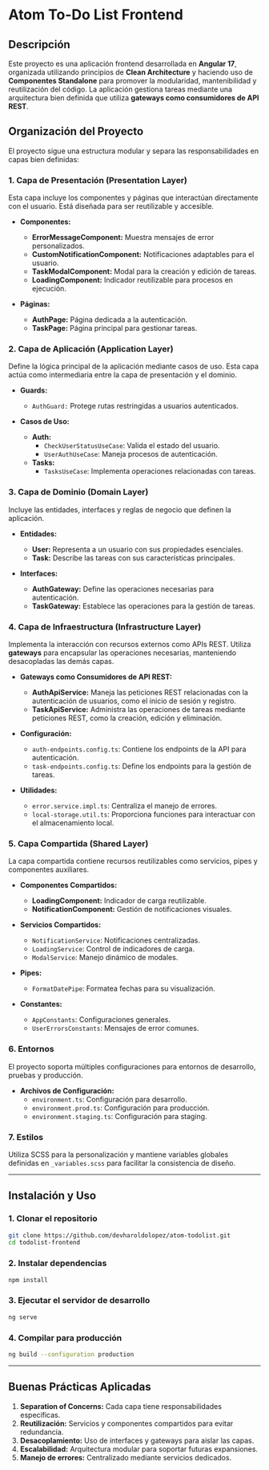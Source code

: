 # Atom To-Do List Frontend

## Descripción

Este proyecto es una aplicación frontend desarrollada en **Angular 17**, organizada utilizando principios de **Clean Architecture** y haciendo uso de **Componentes Standalone** para promover la modularidad, mantenibilidad y reutilización del código. La aplicación gestiona tareas mediante una arquitectura bien definida que utiliza **gateways como consumidores de API REST**.

## Organización del Proyecto

El proyecto sigue una estructura modular y separa las responsabilidades en capas bien definidas:

### 1. **Capa de Presentación (Presentation Layer)**

Esta capa incluye los componentes y páginas que interactúan directamente con el usuario. Está diseñada para ser reutilizable y accesible.

- **Componentes:** 
  - **ErrorMessageComponent:** Muestra mensajes de error personalizados.
  - **CustomNotificationComponent:** Notificaciones adaptables para el usuario.
  - **TaskModalComponent:** Modal para la creación y edición de tareas.
  - **LoadingComponent:** Indicador reutilizable para procesos en ejecución.

- **Páginas:** 
  - **AuthPage:** Página dedicada a la autenticación.
  - **TaskPage:** Página principal para gestionar tareas.

### 2. **Capa de Aplicación (Application Layer)**

Define la lógica principal de la aplicación mediante casos de uso. Esta capa actúa como intermediaria entre la capa de presentación y el dominio.

- **Guards:**
  - `AuthGuard:` Protege rutas restringidas a usuarios autenticados.

- **Casos de Uso:**
  - **Auth:**
    - `CheckUserStatusUseCase`: Valida el estado del usuario.
    - `UserAuthUseCase`: Maneja procesos de autenticación.
  - **Tasks:**
    - `TasksUseCase`: Implementa operaciones relacionadas con tareas.

### 3. **Capa de Dominio (Domain Layer)**

Incluye las entidades, interfaces y reglas de negocio que definen la aplicación.

- **Entidades:**
  - **User:** Representa a un usuario con sus propiedades esenciales.
  - **Task:** Describe las tareas con sus características principales.

- **Interfaces:**
  - **AuthGateway:** Define las operaciones necesarias para autenticación.
  - **TaskGateway:** Establece las operaciones para la gestión de tareas.

### 4. **Capa de Infraestructura (Infrastructure Layer)**

Implementa la interacción con recursos externos como APIs REST. Utiliza **gateways** para encapsular las operaciones necesarias, manteniendo desacopladas las demás capas.

- **Gateways como Consumidores de API REST:**
  - **AuthApiService:** Maneja las peticiones REST relacionadas con la autenticación de usuarios, como el inicio de sesión y registro.
  - **TaskApiService:** Administra las operaciones de tareas mediante peticiones REST, como la creación, edición y eliminación.

- **Configuración:**
  - `auth-endpoints.config.ts`: Contiene los endpoints de la API para autenticación.
  - `task-endpoints.config.ts`: Define los endpoints para la gestión de tareas.

- **Utilidades:**
  - `error.service.impl.ts`: Centraliza el manejo de errores.
  - `local-storage.util.ts`: Proporciona funciones para interactuar con el almacenamiento local.

### 5. **Capa Compartida (Shared Layer)**

La capa compartida contiene recursos reutilizables como servicios, pipes y componentes auxiliares.

- **Componentes Compartidos:**
  - **LoadingComponent:** Indicador de carga reutilizable.
  - **NotificationComponent:** Gestión de notificaciones visuales.

- **Servicios Compartidos:**
  - `NotificationService`: Notificaciones centralizadas.
  - `LoadingService`: Control de indicadores de carga.
  - `ModalService`: Manejo dinámico de modales.

- **Pipes:**
  - `FormatDatePipe`: Formatea fechas para su visualización.

- **Constantes:**
  - `AppConstants`: Configuraciones generales.
  - `UserErrorsConstants`: Mensajes de error comunes.

### 6. **Entornos**

El proyecto soporta múltiples configuraciones para entornos de desarrollo, pruebas y producción.

- **Archivos de Configuración:**
  - `environment.ts`: Configuración para desarrollo.
  - `environment.prod.ts`: Configuración para producción.
  - `environment.staging.ts`: Configuración para staging.

### 7. **Estilos**

Utiliza SCSS para la personalización y mantiene variables globales definidas en `_variables.scss` para facilitar la consistencia de diseño.

---

## Instalación y Uso

### 1. Clonar el repositorio
```bash
git clone https://github.com/devharoldolopez/atom-todolist.git
cd todolist-frontend
```

### 2. Instalar dependencias
```bash
npm install
```

### 3. Ejecutar el servidor de desarrollo
```bash
ng serve
```

### 4. Compilar para producción
```bash
ng build --configuration production
```

---

## Buenas Prácticas Aplicadas

1. **Separation of Concerns:** Cada capa tiene responsabilidades específicas.
2. **Reutilización:** Servicios y componentes compartidos para evitar redundancia.
3. **Desacoplamiento:** Uso de interfaces y gateways para aislar las capas.
4. **Escalabilidad:** Arquitectura modular para soportar futuras expansiones.
5. **Manejo de errores:** Centralizado mediante servicios dedicados.
